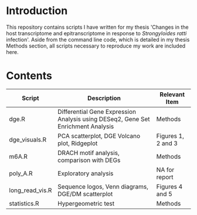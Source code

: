 # Introduction
This repository contains scripts I have written for my thesis 'Changes in the host transcriptome and epitranscriptome in response to *Strongyloides ratti* infection'. Aside from the command line code, which is detailed in my thesis Methods section, all scripts necessary to reproduce my work are included here.

# Contents
| Script | Description | Relevant Item |
|--------|-------------|------------|
| dge.R | Differential Gene Expression Analysis using DESeq2, Gene Set Enrichment Analysis| Methods |
| dge_visuals.R | PCA scatterplot, DGE Volcano plot, Ridgeplot  | Figures 1, 2 and 3 |
| m6A.R | DRACH motif analysis, comparison with DEGs | Methods |
| poly_A.R | Exploratory analysis | NA for report |
| long_read_vis.R | Sequence logos, Venn diagrams, DGE/DM scatterplot | Figures 4 and 5 |
| statistics.R | Hypergeometric test | Methods |
